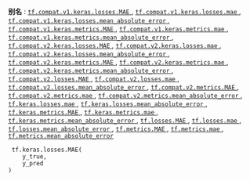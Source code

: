 **别名** : [ `tf.compat.v1.keras.losses.MAE` ](/api_docs/python/tf/keras/losses/MAE), [ `tf.compat.v1.keras.losses.mae` ](/api_docs/python/tf/keras/losses/MAE), [ `tf.compat.v1.keras.losses.mean_absolute_error` ](/api_docs/python/tf/keras/losses/MAE), [ `tf.compat.v1.keras.metrics.MAE` ](/api_docs/python/tf/keras/losses/MAE), [ `tf.compat.v1.keras.metrics.mae` ](/api_docs/python/tf/keras/losses/MAE), [ `tf.compat.v1.keras.metrics.mean_absolute_error` ](/api_docs/python/tf/keras/losses/MAE), [ `tf.compat.v2.keras.losses.MAE` ](/api_docs/python/tf/keras/losses/MAE), [ `tf.compat.v2.keras.losses.mae` ](/api_docs/python/tf/keras/losses/MAE), [ `tf.compat.v2.keras.losses.mean_absolute_error` ](/api_docs/python/tf/keras/losses/MAE), [ `tf.compat.v2.keras.metrics.MAE` ](/api_docs/python/tf/keras/losses/MAE), [ `tf.compat.v2.keras.metrics.mae` ](/api_docs/python/tf/keras/losses/MAE), [ `tf.compat.v2.keras.metrics.mean_absolute_error` ](/api_docs/python/tf/keras/losses/MAE), [ `tf.compat.v2.losses.MAE` ](/api_docs/python/tf/keras/losses/MAE), [ `tf.compat.v2.losses.mae` ](/api_docs/python/tf/keras/losses/MAE), [ `tf.compat.v2.losses.mean_absolute_error` ](/api_docs/python/tf/keras/losses/MAE), [ `tf.compat.v2.metrics.MAE` ](/api_docs/python/tf/keras/losses/MAE), [ `tf.compat.v2.metrics.mae` ](/api_docs/python/tf/keras/losses/MAE), [ `tf.compat.v2.metrics.mean_absolute_error` ](/api_docs/python/tf/keras/losses/MAE), [ `tf.keras.losses.mae` ](/api_docs/python/tf/keras/losses/MAE), [ `tf.keras.losses.mean_absolute_error` ](/api_docs/python/tf/keras/losses/MAE), [ `tf.keras.metrics.MAE` ](/api_docs/python/tf/keras/losses/MAE), [ `tf.keras.metrics.mae` ](/api_docs/python/tf/keras/losses/MAE), [ `tf.keras.metrics.mean_absolute_error` ](/api_docs/python/tf/keras/losses/MAE), [ `tf.losses.MAE` ](/api_docs/python/tf/keras/losses/MAE), [ `tf.losses.mae` ](/api_docs/python/tf/keras/losses/MAE), [ `tf.losses.mean_absolute_error` ](/api_docs/python/tf/keras/losses/MAE), [ `tf.metrics.MAE` ](/api_docs/python/tf/keras/losses/MAE), [ `tf.metrics.mae` ](/api_docs/python/tf/keras/losses/MAE), [ `tf.metrics.mean_absolute_error` ](/api_docs/python/tf/keras/losses/MAE)

```
 tf.keras.losses.MAE(
    y_true,
    y_pred
)
 
```

